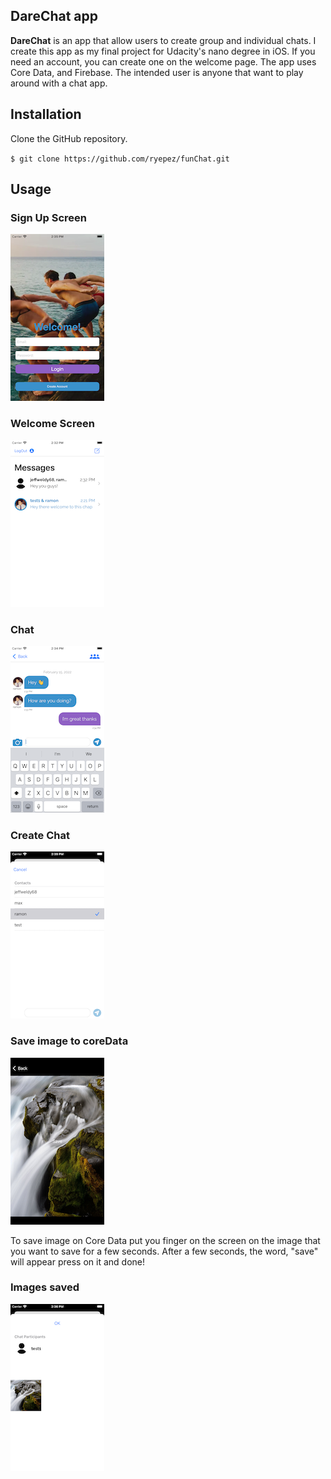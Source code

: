 ## DareChat app

**DareChat** is an app that allow users to create group and individual chats. I create this app as my final project for Udacity's nano degree in iOS. If you need an account, you can create one on the welcome page. The app uses Core Data, and Firebase. The intended user is anyone that want to play around with a chat app. 

## Installation 

Clone the GitHub repository. 

`$ git clone https://github.com/ryepez/funChat.git`


## Usage 

### Sign Up Screen  
![Screenshot](signUp1.png)       

### Welcome Screen      
![Screenshot](welcome.png)
              
### Chat
![Screenshot](chat.png)

### Create Chat 
![Screenshot](createChat.png)

### Save image to coreData 
![Screenshot](saveImage.png)

To save image on Core Data put you finger on the screen on the image that you
want to save for a few seconds. After a few seconds, the word, "save" will appear
press on it and done! 

### Images saved 
![Screenshot](image.png)


